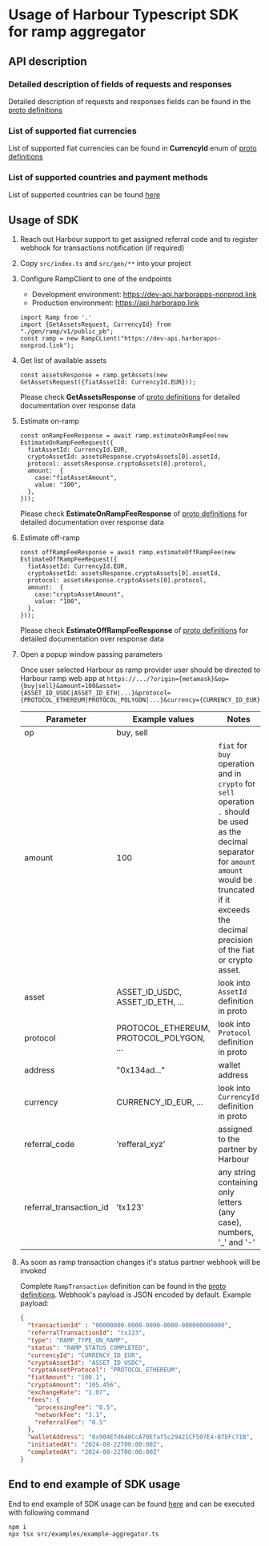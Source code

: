 # Usage of Harbour Typescript SDK for ramp aggregator

## API description
### Detailed description of fields of requests and responses
Detailed description of requests and responses fields can be found in the [proto definitions](../proto/ramp/v1/public.proto)

### List of supported fiat currencies
List of supported fiat currencies can be found in **CurrencyId** enum of [proto definitions](../proto/ramp/v1/public.proto)

### List of supported countries and payment methods
List of supported countries can be found [here](./countries-payments.md)

## Usage of SDK
1. Reach out Harbour support to get assigned referral code and to register webhook for transactions notification (if required) 
2. Copy `src/index.ts` and `src/gen/**` into your project
3. Configure RampClient to one of the endpoints
   * Development environment: https://dev-api.harborapps-nonprod.link
   * Production environment: https://api.harborapp.link
   ```Typscript
   import Ramp from '.'
   import {GetAssetsRequest, CurrencyId} from "./gen/ramp/v1/public_pb";
   const ramp = new RampCLient("https://dev-api.harborapps-nonprod.link");
   ```
4. Get list of available assets
   ```Typscript
   const assetsResponse = ramp.getAssets(new GetAssetsRequest({fiatAssetId: CurrencyId.EUR}));
   ```
   Please check **GetAssetsResponse** of [proto definitions](../proto/ramp/v1/public.proto) for detailed documentation over response data
5. Estimate on-ramp
   ```Typscript
   const onRampFeeResponse = await ramp.estimateOnRampFee(new EstimateOnRampFeeRequest({
     fiatAssetId: CurrencyId.EUR,
     cryptoAssetId: assetsResponse.cryptoAssets[0].assetId,
     protocol: assetsResponse.cryptoAssets[0].protocol,
     amount:  {
       case:"fiatAssetAmount",
       value: "100",
     },
   }));
   ```
   Please check **EstimateOnRampFeeResponse** of [proto definitions](../proto/ramp/v1/public.proto) for detailed documentation over response data
6. Estimate off-ramp
   ```Typscript
   const offRampFeeResponse = await ramp.estimateOffRampFee(new EstimateOffRampFeeRequest({
     fiatAssetId: CurrencyId.EUR,
     cryptoAssetId: assetsResponse.cryptoAssets[0].assetId,
     protocol: assetsResponse.cryptoAssets[0].protocol,
     amount:  {
       case:"cryptoAssetAmount",
       value: "100",
     },
   }));
   ```
   Please check **EstimateOffRampFeeResponse** of [proto definitions](../proto/ramp/v1/public.proto) for detailed documentation over response data
7. Open a popup window passing parameters

   Once user selected Harbour as ramp provider user should be directed to Harbour ramp web app at
   `https://.../?origin={metamask}&op={buy|sell}&amount=100&asset={ASSET_ID_USDC|ASSET_ID_ETH|...}&protocol={PROTOCOL_ETHEREUM|PROTOCOL_POLYGON|...}&currency={CURRENCY_ID_EUR}`
   
   | Parameter               | Example values                           | Notes                                                                                                                                                                                                                            |
   |-------------------------|------------------------------------------|----------------------------------------------------------------------------------------------------------------------------------------------------------------------------------------------------------------------------------|
   | op                      | buy, sell                                |                                                                                                                                                                                                                                  |
   | amount                  | 100                                      | `fiat` for `buy` operation and in `crypto` for `sell` operation <br/>`.` should be used as the decimal separator for `amount` <br/> `amount` would be truncated if it exceeds the decimal precision of the fiat or crypto asset. |
   | asset                   | ASSET_ID_USDC, ASSET_ID_ETH, ...         | look into `AssetId` definition in proto                                                                                                                                                                                          |
   | protocol                | PROTOCOL_ETHEREUM, PROTOCOL_POLYGON, ... | look into `Protocol` definition in proto                                                                                                                                                                                         |
   | address                 | "0x134ad..."                             | wallet address                                                                                                                                                                                                                   |
   | currency                | CURRENCY_ID_EUR, ...                     | look into `CurrencyId` definition in proto                                                                                                                                                                                       |
   | referral_code           | 'refferal_xyz'                           | assigned to the partner by Harbour                                                                                                                                                                                               |
   | referral_transaction_id | 'tx123'                                  | any string containing only letters (any case), numbers, '_' and '-'                                                                                                                                                              |
8. As soon as ramp transaction changes it's status partner webhook will be invoked
   
   Complete `RampTransaction` definition can be found in the [proto definitions](../proto/ramp/v1/public.proto). Webhook's payload is JSON encoded by default. Example payload:      
   ```json
   {
     "transactionId" : "00000000-0000-0000-0000-000000000000",
     "referralTransactionId": "tx123",
     "type": "RAMP_TYPE_ON_RAMP",
     "status": "RAMP_STATUS_COMPLETED",
     "currencyId": "CURRENCY_ID_EUR",
     "cryptoAssetId": "ASSET_ID_USDC",
     "cryptoAssetProtocol": "PROTOCOL_ETHEREUM",
     "fiatAmount": "100.1",
     "cryptoAmount": "105.456",
     "exchangeRate": "1.07",
     "fees": {
       "processingFee": "0.5",
       "networkFee": "3.1",
       "referralFee": "0.5"
     },
     "walletAddress": "0x904Efd640CcA70Efaf5c29421CF507E4›B7bFc71B",
     "initiatedAt": "2024-08-22T00:00:00Z",
     "completedAt": "2024-08-22T00:00:00Z"
   }
   ```

## End to end example of SDK usage
End to end example of SDK usage can be found  [here](../src/examples/example-aggregator.ts) and can be executed with following command 
```shell
npm i
npx tsx src/examples/example-aggregator.ts
```